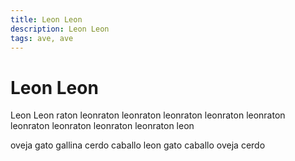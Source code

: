 ```yaml
---
title: Leon Leon
description: Leon Leon
tags: ave, ave
---
```


# Leon Leon

Leon Leon raton leonraton leonraton leonraton leonraton leonraton leonraton leonraton leonraton leonraton leon

oveja gato gallina cerdo caballo leon gato caballo oveja cerdo